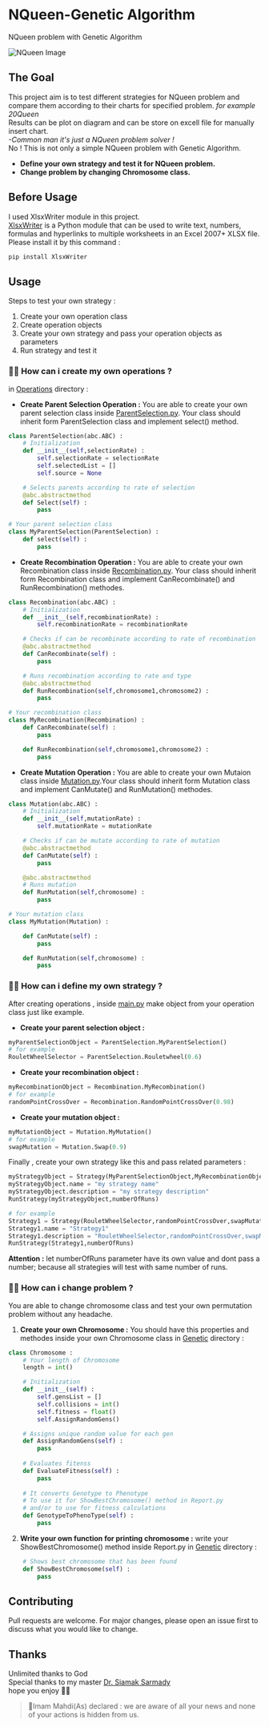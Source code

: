 # NQueen-Genetic Algorithm  
NQueen problem with Genetic Algorithm

![NQueen Image](NQueenImage.jpg)

## The Goal  
This project aim is to test different strategies for NQueen problem and compare them according to their charts for specified problem. _for example 20Queen_  
Results can be plot on diagram and can be store on excell file for manually insert chart.   
_-Common man it's just a NQueen problem solver !_    
No ! This is not only a simple NQueen problem with Genetic Algorithm. 
* __Define your own strategy and test it for NQueen problem.__
* __Change problem by changing Chromosome class.__ 

## Before Usage 
I used XlsxWriter module in this project.  
[XlsxWriter](xlsxwriter.readthedocs.io) is a Python module that can be used to write text, numbers, formulas and hyperlinks to multiple worksheets in an Excel 2007+ XLSX file.
Please install it by this command :   
```bash
pip install XlsxWriter
``` 

## Usage
Steps to test your own strategy :
1. Create your own operation class
2. Create operation objects
3. Create your own strategy and pass your operation objects as parameters
4. Run strategy and test it

### 🔷🔷 How can i create my own operations ?
in [Operations](/Operations/) directory :
* __Create Parent Selection Operation :__ You are able to create your own parent selection class inside [ParentSelection.py](/Operations/ParentSelection.py). Your class should inherit form ParentSelection class and implement select() method.  
```python
class ParentSelection(abc.ABC) :
    # Initialization
    def __init__(self,selectionRate) :
        self.selectionRate = selectionRate
        self.selectedList = []
        self.source = None

    # Selects parents according to rate of selection
    @abc.abstractmethod
    def Select(self) :
        pass

# Your parent selection class 
class MyParentSelection(ParentSelection) :
    def select(self) :
        pass
```

* __Create Recombination Operation :__ You are able to create your own Recombination class inside [Recombination.py](/Operations/Recombination.py). Your class should inherit form Recombination class and implement CanRecombinate() and RunRecombination() methodes.
```python
class Recombination(abc.ABC) :
    # Initialization
    def __init__(self,recombinationRate) :
        self.recombinationRate = recombinationRate

    # Checks if can be recombinate according to rate of recombination
    @abc.abstractmethod
    def CanRecombinate(self) :
        pass

    # Runs recombination according to rate and type
    @abc.abstractmethod
    def RunRecombination(self,chromosome1,chromosome2) :
        pass

# Your recombination class
class MyRecombination(Recombination) :
    def CanRecombinate(self) :
        pass

    def RunRecombination(self,chromosome1,chromosome2) :
        pass
```

* __Create Mutation Operation :__ You are able to create your own Mutaion class inside [Mutation.py](/Operations/Mutation.py).Your class should inherit form Mutation class and implement CanMutate() and RunMutation() methodes.
```python
class Mutation(abc.ABC) :
    # Initialization
    def __init__(self,mutationRate) :
        self.mutationRate = mutationRate

    # Checks if can be mutate according to rate of mutation
    @abc.abstractmethod
    def CanMutate(self) :
        pass

    @abc.abstractmethod
    # Runs mutation 
    def RunMutation(self,chromosome) :
        pass

# Your mutation class 
class MyMutation(Mutation) :

    def CanMutate(self) :
        pass

    def RunMutation(self,chromosome) :
        pass
```

### 🔷🔷 How can i define my own strategy ?
After creating operations , inside [main.py](/main.py) make object from your operation class just like example. 
* __Create your parent selection object :__ 
```python
myParentSelectionObject = ParentSelection.MyParentSelection()  
# for example
RouletWheelSelector = ParentSelection.Rouletwheel(0.6)  
```  

* __Create your recombination object :__
```python
myRecombinationObject = Recombination.MyRecombination()  
# for example
randomPointCrossOver = Recombination.RandomPointCrossOver(0.98)
```

* __Create your mutation object :__
```python
myMutationObject = Mutation.MyMutation()
# for example
swapMutation = Mutation.Swap(0.9)
```
Finally , create your own strategy like this and pass related parameters :  
```python
myStrategyObject = Strategy(MyParentSelectionObject,MyRecombinationObject,MyMutationObject)
myStrategyObject.name = "my strategy name"
myStrategyObject.description = "my strategy description"
RunStrategy(myStrategyObject,numberOfRuns)
``` 
```python
# for example
Strategy1 = Strategy(RouletWheelSelector,randomPointCrossOver,swapMutation)
Strategy1.name = "Strategy1"
Strategy1.description = "RouletWheelSelector,randomPointCrossOver,swapMutation"
RunStrategy(Strategy1,numberOfRuns)
```
__Attention :__ let numberOfRuns parameter have its own value and dont pass a number; because all strategies will test with same number of runs. 
 
### 🔷🔷 How can i change problem ?
You are able to change chromosome class and test your own permutation problem without any headache.
1. __Create your own Chromosome :__ You should have this properties and methodes inside your own Chromosome class in [Genetic](/Genetic/) directory :
```python
class Chromosome :
    # Your length of Chromosome 
    length = int()

    # Initialization
    def __init__(self) :
        self.gensList = []
        self.collisions = int()
        self.fitness = float()
        self.AssignRandomGens()

    # Assigns unique random value for each gen
    def AssignRandomGens(self) :
        pass
    
    # Evaluates fitenss
    def EvaluateFitness(self) :
        pass
    
    # It converts Genotype to Phenotype
    # To use it for ShowBestChromosome() method in Report.py
    # and/or to use for fitness calculations
    def GenotypeToPhenoType(self) :
        pass
```
2. __Write your own function for printing chromosome :__ write your ShowBestChromosome() method inside Report.py in [Genetic](/Genetic/) directory :
```python
    # Shows best chromosome that has been found
    def ShowBestChromosome(self) :
        pass
```
 
## Contributing
Pull requests are welcome. For major changes, please open an issue first to discuss what you would like to change.  

## Thanks
  Unlimited thanks to God   
  Special thanks to my master [Dr. Siamak Sarmady](https://sarmady.com/siamak/)   
  hope you enjoy 🤗🌹  

>:blossom:Imam Mahdi(As) declared :
> we are aware of all your news 
> and none of your actions is hidden from us.
